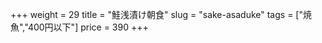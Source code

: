 +++
weight = 29
title  = "鮭浅漬け朝食"
slug   = "sake-asaduke"
tags   = ["焼魚","400円以下"]
price  = 390
+++

